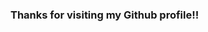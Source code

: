 ### Thanks for visiting my Github profile!!

<!--
**Husaiyin/Husaiyin** is a ✨ _special_ ✨ repository because its `README.md` (this file) appears on your GitHub profile.

Here are some ideas to get you started:

- 🔭 I’m currently working on ...
- 🌱 I’m currently learning ...
- 👯 I’m looking to collaborate on ...
- 🤔 I’m looking for help with ...
- 💬 Ask me about Anything.
- 📫 How to reach me: 
- 😄 Pronouns: ...
- ⚡ Fun fact: ...
-->
